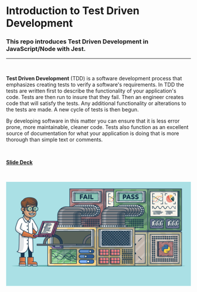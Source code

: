 # Introduction to Test Driven Development
### This repo introduces Test Driven Development in JavaScript/Node with Jest.

---

<br>

**Test Driven Development** (TDD) is a software development process that emphasizes creating tests to verify a software's requirements.  In TDD the tests are written first to describe the functionality of your application's code.  Tests are then run to insure that they fail.  Then an engineer creates code that will satisfy the tests.  Any additional functionality or alterations to the tests are made.  A new cycle of tests is then begun.

By developing software in this matter you can ensure that it is less error prone, more maintainable, cleaner code.  Tests also function as an excellent source of documentation for what your application is doing that is more thorough than simple text or comments.

<br>

**[Slide Deck](https://docs.google.com/presentation/d/1l0nW8n0lL8Wl_gv2rczKC6iqqWsb1_O6uBjsLTyTYdU/edit?usp=sharing)**

<br>

![Test Driven Development is Awesome!](/assets/images/tdd.png "Test Driven Development Image")